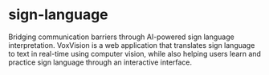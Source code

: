 # sign-language
Bridging communication barriers through AI-powered sign language interpretation. VoxVision is a web application that translates sign language to text in real-time using computer vision, while also helping users learn and practice sign language through an interactive interface.
